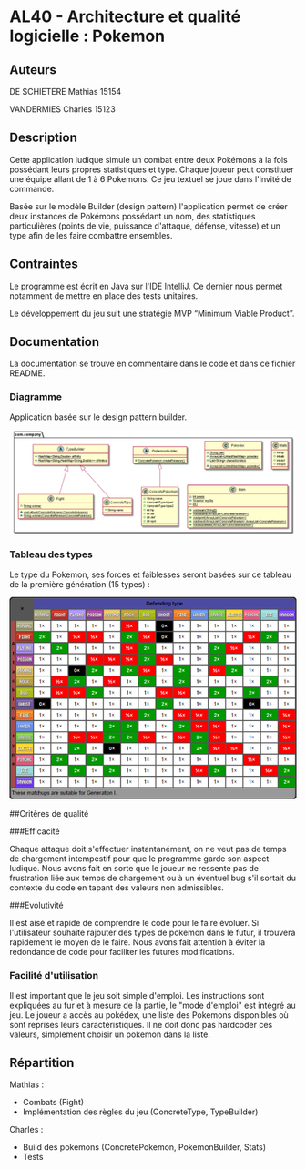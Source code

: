# AL40 - Architecture et qualité logicielle : Pokemon
## Auteurs 

DE SCHIETERE Mathias 15154 

VANDERMIES Charles 15123 

 

## Description 

Cette application ludique simule un combat entre deux Pokémons à la fois possédant leurs propres statistiques et type. Chaque joueur peut constituer une équipe allant de 1 à 6 Pokemons. Ce jeu textuel se joue dans l'invité de commande.

Basée sur le modèle Builder (design pattern) l'application permet de créer deux instances de Pokémons possédant un nom, des statistiques particulières (points de vie, puissance d'attaque, défense, vitesse) et un type afin de les faire combattre ensembles. 




## Contraintes 

Le programme est écrit en Java sur l'IDE IntelliJ. Ce dernier nous permet notamment de mettre en place des tests unitaires. 

Le développement du jeu suit une stratégie MVP “Minimum Viable Product”. 

 

## Documentation 

La documentation se trouve en commentaire dans le code et dans ce fichier README. 

### Diagramme

Application basée sur le design pattern builder.

![alt text](https://github.com/CVandermies/Architecture_Pokemon/blob/master/docs/parser.png?raw=true)

### Tableau des types

Le type du Pokemon, ses forces et faiblesses seront basées sur ce tableau de la première génération (15 types) :

![alt text](https://github.com/CVandermies/Architecture_Pokemon/blob/master/docs/TypeAffinities.png?raw=true)

##Critères de qualité

###Efficacité

Chaque attaque doit s'effectuer instantanément, on ne veut pas de temps de chargement intempestif pour que le programme garde son aspect ludique. Nous avons fait en sorte que le joueur ne ressente pas de frustration liée aux temps de chargement ou à un éventuel bug s'il sortait du contexte du code en tapant des valeurs non admissibles. 

###Evolutivité

Il est aisé et rapide de comprendre le code pour le faire évoluer. Si l'utilisateur souhaite rajouter des types de pokemon dans le futur, il trouvera rapidement le moyen de le faire. Nous avons fait attention à éviter la redondance de code pour faciliter les futures modifications.

### Facilité d'utilisation 

Il est important que le jeu soit simple d'emploi. Les instructions sont expliquées au fur et à mesure de la partie, le "mode d'emploi" est intégré au jeu. 
Le joueur a accès au pokédex, une liste des Pokemons disponibles où sont reprises leurs caractéristiques. Il ne doit donc pas hardcoder ces valeurs, simplement choisir un pokemon dans la liste.

 

## Répartition 

Mathias :  
- Combats (Fight)
- Implémentation des règles du jeu (ConcreteType, TypeBuilder)

Charles :  
- Build des pokemons (ConcretePokemon, PokemonBuilder, Stats)
- Tests

 

 

 
